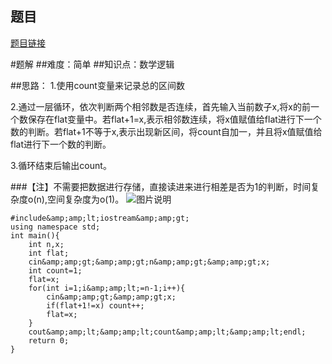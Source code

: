 ## 题目
[题目链接](https://www.nowcoder.com/practice/826c2f28ee2a414cac87eb0304eca1a0?tpId=182&tqId=138055&sourceUrl=/exam/oj&channenl=wgithub&fromPut=wgithub)

#题解
##难度：简单
##知识点：数学逻辑

##思路：
1.使用count变量来记录总的区间数

2.通过一层循环，依次判断两个相邻数是否连续，首先输入当前数子x,将x的前一个数保存在flat变量中。若flat+1=x,表示相邻数连续，将x值赋值给flat进行下一个数的判断。若flat+1不等于x,表示出现新区间，将count自加一，并且将x值赋值给flat进行下一个数的判断。

3.循环结束后输出count。

###【注】不需要把数据进行存储，直接读进来进行相差是否为1的判断，时间复杂度o(n),空间复杂度为o(1)。
![图片说明](https://uploadfiles.nowcoder.com/images/20200530/735510_1590852594928_4A47A0DB6E60853DEDFCFDF08A5CA249 ) 


```
#include&amp;amp;lt;iostream&amp;amp;gt;
using namespace std;
int main(){
	int n,x;
	int flat;
	cin&amp;amp;gt;&amp;amp;gt;n&amp;amp;gt;&amp;amp;gt;x;
	int count=1;
	flat=x;
	for(int i=1;i&amp;amp;lt;=n-1;i++){
		cin&amp;amp;gt;&amp;amp;gt;x;
		if(flat+1!=x) count++;
		flat=x;	
	} 
	cout&amp;amp;lt;&amp;amp;lt;count&amp;amp;lt;&amp;amp;lt;endl;
	return 0;
} 
```
